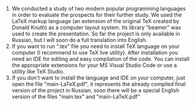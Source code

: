1) We conducted a study of two modern popular programming languages in order to evaluate the prospects for their further study. We used the LaTeX markup language (an extension of the original TeX created by Donald Knuth) as a computer layout system. Its library "beamer" was used to create the presentation. So far the project is only available in Russian, but I will soon do a full translation into English. 
2) If you want to run ".tex" file you need to install TeX language on your computer (I recommend to use TeX live utility). After installation you need an IDE for editing and easy compilation of the code. You can install the appropriate extensions for your MS Visual Studio Code or use a utility like TeX Studio.
3) If you don't want to install the language and IDE on your computer, just open the file "main-LaTeX.pdf", it represents the already compiled final version of the project in Russian, soon there will be a special English version of the files "main.tex" and "main-LaTeX.pdf"
